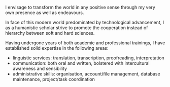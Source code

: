 I envisage to transform the world in any positive sense through my very own presence as well as endeavours. 

In face of this modern world predominated by technological advancement, I as a humanistic scholar strive to promote the cooperation instead of hierarchy between soft and hard sciences.

Having undergone years of both academic and professional trainings, I have established solid expertise in the following areas:
- linguistic services: translation, transcription, proofreading, interpretation
- communication: both oral and written, bolstered with intercultural awareness and sensibility
- administrative skills: organisation, account/file management, database maintenance, project/task coordination
